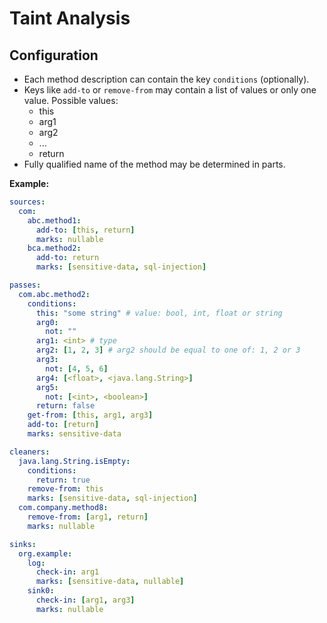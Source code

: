 # Taint Analysis

## Configuration

- Each method description can contain the key `conditions` (optionally).
- Keys like `add-to` or `remove-from` may contain a list of values or only one value. 
  Possible values:
  - this
  - arg1
  - arg2
  - ...
  - return
- Fully qualified name of the method may be determined in parts.

**Example:**

```YAML
sources:
  com:
    abc.method1:
      add-to: [this, return] 
      marks: nullable
    bca.method2:
      add-to: return
      marks: [sensitive-data, sql-injection]

passes:
  com.abc.method2:
    conditions:
      this: "some string" # value: bool, int, float or string
      arg0:
        not: ""
      arg1: <int> # type
      arg2: [1, 2, 3] # arg2 should be equal to one of: 1, 2 or 3 
      arg3:
        not: [4, 5, 6]
      arg4: [<float>, <java.lang.String>]
      arg5:
        not: [<int>, <boolean>]
      return: false
    get-from: [this, arg1, arg3]
    add-to: [return]
    marks: sensitive-data

cleaners:
  java.lang.String.isEmpty:
    conditions:
      return: true
    remove-from: this
    marks: [sensitive-data, sql-injection]
  com.company.method8:
    remove-from: [arg1, return]
    marks: nullable

sinks:
  org.example:
    log:
      check-in: arg1
      marks: [sensitive-data, nullable]
    sink0:
      check-in: [arg1, arg3]
      marks: nullable
```